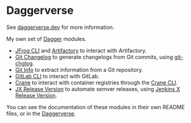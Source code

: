 # Daggerverse

See [daggerverse.dev](https://daggerverse.dev/) for more information.

My own set of [Dagger](https://dagger.io/) modules.

* [JFrog CLI](./jfrog-cli) and [Artifactory](./artifactory) to interact with Artifactory.
* [Git Changelog](./git-chglog) to generate changelogs from Git commits, using [git-chglog](https://github.com/git-chglog/git-chglog).
* [Git Info](./git-info) to extract information from a Git repository.
* [GitLab CLI](./gitlab-cli) to interact with GitLab.
* [Crane](./crane) to interact with container registries through the [Crane CLI](https://github.com/google/go-containerregistry/tree/main/cmd/crane).
* [JX Release Version](./jx-release-version) to automate semver releases, using [Jenkins X Release Version](https://github.com/jenkins-x-plugins/jx-release-version).

You can see the documentation of these modules in their own README files, or in the [Daggerverse](https://daggerverse.dev/search?q=vbehar).
